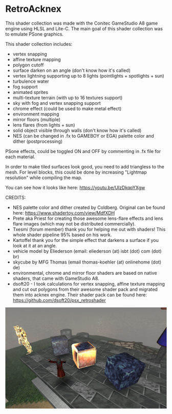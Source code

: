# RetroAcknex

This shader collection was made with the Conitec GameStudio A8 game engine using HLSL and Lite-C. 
The main goal of this shader collection was to emulate PSone graphics.

This shader collection includes:
- vertex snapping
- affine texture mapping
- polygon cutoff
- surface darken on an angle (don't know how it's called)
- vertex lightning supporting up to 8 lights (pointlights + spotlights + sun)
- turbulence water
- fog support
- animated sprites
- multi-texture terrain (with up to 16 textures support)
- sky with fog and vertex snapping support
- chrome effect (could be used to make metal effect)
- environment mapping
- mirror floors (multiple)
- lens flares (from lights + sun)
- solid object visible through walls (don't know how it's called)
- NES (can be changed in .fx to GAMEBOY or EGA) palette color and dither (postprocessing)

PSone effects, could be toggled ON and OFF by commenting in .fx file for each material.

In order to make tiled surfaces look good, you need to add triangless to the mesh.
For level blocks, this could be done by increasing "Lightmap resolution" while compiling the map.

You can see how it looks like here:
https://youtu.be/UIzDkqpYXgw

CREDITS:

- NES palette color and dither created by Coldberg. Original can be found here: https://www.shadertoy.com/view/MdfXDH
- Prete aka Priest for creating those awesome lens-flare effects and lens flare images (which may not be distributed commercially).
- Txesmi (forum member) thank you for helping me out with shaders! This whole shader pipeline 95% based on his work.
- Kartoffel thank you for the simple effect that darkens a surface if you look at it at an angle.
- vehicle model by Eliederson (email: eliederson (at) isbt (dot) com (dot) br)
- skycube by MFG Thomas (email thomas-koehler (at) onlinehome (dot) de)
- environmental, chrome and mirror floor shaders are based on native shaders, that came with GameStudio A8.
- dsoft20 - I took calculations for vertex snapping, affine texture mapping and cut out polygons from their awesome shader pack and migrated them into acknex engine.
Their shader pack can be found here: 
https://github.com/dsoft20/psx_retroshader

![Alt text](https://github.com/3RUN/RetroAcknex/blob/master/screenshots/shot_3.jpg?raw=true "Preview.")